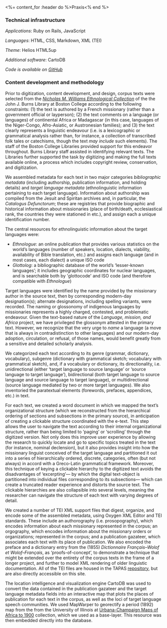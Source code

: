 <%= content_for :header do %>Praxis<% end %>

### Technical infrastructure

  *Applications*: Ruby on Rails, JavaScript
  
  *Languages*: HTML, CSS, Markdown, XML (TEI)
  
  *Theme*: Helios HTML5up

  *Additional software*: CartoDB 
  
  *Code is available on [GitHub](https://github.com/BCDigSchol/missionary-grammars)* 

### Content development and methodology

Prior to digitization, content development, and design, corpus texts were selected from
the [<cite>Nicholas M. Williams Ethnological Collection</cite>](http://www.bc.edu/libraries/collections/collinfo/a-zlist/rarebooks.html) of the the John J. Burns Library at
Boston College according to the following constraints: (1) the text is authored by a
French missionary (rather than a government official or layperson); (2) the text comments
on a language (or languages) of continental Africa or Madagascar (in this case,
languages of the Niger-Congo, Afro-Asiatic, or Austronesian families); and (3) the text
clearly represents a linguistic endeavour (i.e. is a lexicographic or grammatical analysis
rather than, for instance, a collection of transcribed folk tales or catechisms, though the text *may include* such
elements). The staff of the Boston College Libraries provided support for this endeavor throughout. Burns Library staff assisted in identifying relevant texts. The Libraries further supported the task by digitizing and making the full texts available online, a process which includes copyright review, conservation, and digitization.

We assembled metadata for each text in two major categories *bibliographic metadata*
(including authorship, publication information, and holding details) and *target language
metadata* (ethnolinguistic information pertaining to each target language). Information
about authorship was compiled from the Jesuit and Spiritan archives and, in particular,
the <cite>Catalogus Defunctorum</cite>; these are registries that provide biographic and historical information
about missionaries (place of birth/death, ecclesiastical rank, the countries they were
stationed in etc.), and assign each a unique identification number.

The central resources for ethnolinguistic information about the target languages were:

* <cite>Ethnologue</cite>: an online publication that provides various statistics on the world’s languages
(number of speakers, location, dialects, viability, availability of Bible translation,
etc.) and assigns each language (and in most cases, each dialect) a unique ISO code
* <cite>Glottolog</cite>: a bibliographic database of the world’s ‘lesser-known languages’; it includes
geographic coordinates for nuclear languages, and is searchable both by 'glottocode' and
ISO code (and therefore compatible with <cite>Ethnologue</cite>)

Target languages were identified by the name provided by the missionary author in the source text, then by corresponding
modern-day designation(s); alternate designations, including spelling variants, were
recorded. The naming or glossonomy of indigenous languages by missionaries represents a
highly charged, contested, and problematic endeavour. Given the text-based nature of the
*<cite>Language, mission, and Africa</cite>* project, we have privileged the glossonym attested in the
primary text. However, we recognize that the very urge to <cite>name</cite> a language (a move that is always
in contradistinction to other languages) and our modern-day adoption, circulation, or
refusal, of those names, would benefit greatly from a sensitive and detailed scholarly
analysis.

We categorized each text according to its genre (grammar, dictionary, vocabulary),
subgenre (dictionary with grammatical sketch; vocabulary with grammatical sketch), and, if
a vocabulary or dictionary, its directionality, i.e. unidirectional (either ‘target
language to source language’ or ‘source language to target language’), bidirectional (both
target language to source language and source language to target language), or
multidirectional (source language mediated by two or more target languages). We also
inventoried the paratextual elements (forewords, prefaces, appendices, etc.) in text.

For each text, we created a word document in which we mapped the text’s organizational
structure (which we reconstructed from the hierarchical ordering of sections and
subsections in the primary source), in anticipation of creating a clickable structure
coordinated with the e-text. This step allows the user to navigate the text according to
their internal organizational structure, rather than being limited to ‘paging’ or ‘scrolling’ through the
digitized version. Not only does this improve user experience by allowing the research to quickly locate and go to
specific topics treated in the text (for instance, nominal declension), but it also provides insight into how the missionary linguist
conceived of the target language and partitioned it out into a series of hierarchically
ordered, discrete, categories, often (but not always) in accord with a Greco-Latin
grammatical framework. Moreover, this technique of keying a clickable hierarchy to the digitized text
avoids the disadvantages of ‘excerpting’— by which the digital text-object is partitioned
into individual files corresponding to its subsections— which can create a truncated reader experience and distorts the source text. The clickable hierarchies are also collapsible into several levels, meaning the researcher can navigate the structure of each text with varying degrees of detail.

We created a number of TEI XML support files that digest, organize, and encode some of the
assembled metadata, using Oxygen XML Editor and TEI standards. These include an
authorography (i.e. prosopography), which encodes information about each missionary represented in the corpus;
an orgography, which encodes information about the missionary orders or organizations;
represented in the corpus; and a publication gazateer, which associates each text with its
place of publication. We also encoded the preface and a dictionary entry from the (1855)
<cite>Dictionnaire Français–Wolof et Wolof–Français</cite>, as ‘proofs-of-concept’, to demonstrate a
technique that might be extended over the entirety of the corpus texts in the frame of a
longer project, and further to model XML rendering of older linguistic documentation. All of the TEI files are housed in the TAPAS [repository](http://beta.tapasproject.org/documenting-indigenous-languages/documenting-indigenous-languages), but are also directly accessible on this site.

The location intelligence and visualization engine CartoDB was used to convert the data
contained in the publication gazateer and the target language metadata fields into an
interactive map that plots the places of publication for each text in the corpus, as well
as the loci of target language speech communities. We used MapWarper to georectify a
period (1892) map from the from the University of Illinois at [Urbana-Champaign Maps of
Africa to 1900](http://imagesearchnew.library.illinois.edu/cdm/landingpage/collection/africanmaps) collection, which we used as a base-layer. This resource was then embedded directly into the database. 
